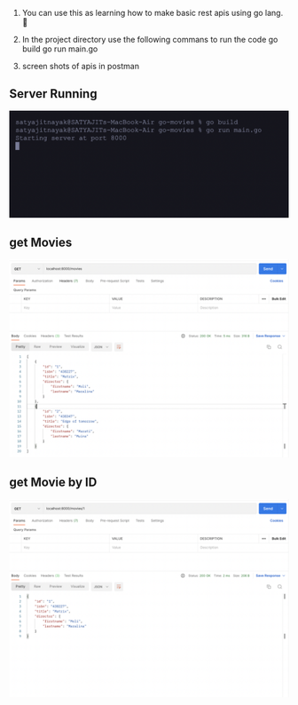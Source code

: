 1. You can use this as learning how to make basic rest apis using go lang. 📖
2. In the project directory use the following commans to run the code
   go build
   go run main.go

3. screen shots of apis in postman

## Server Running
![Running server in terminal](./images/3.png)

## get Movies
![get movies](./images/1.png)

## get Movie by ID
![get movie by ID](./images/2.png)
